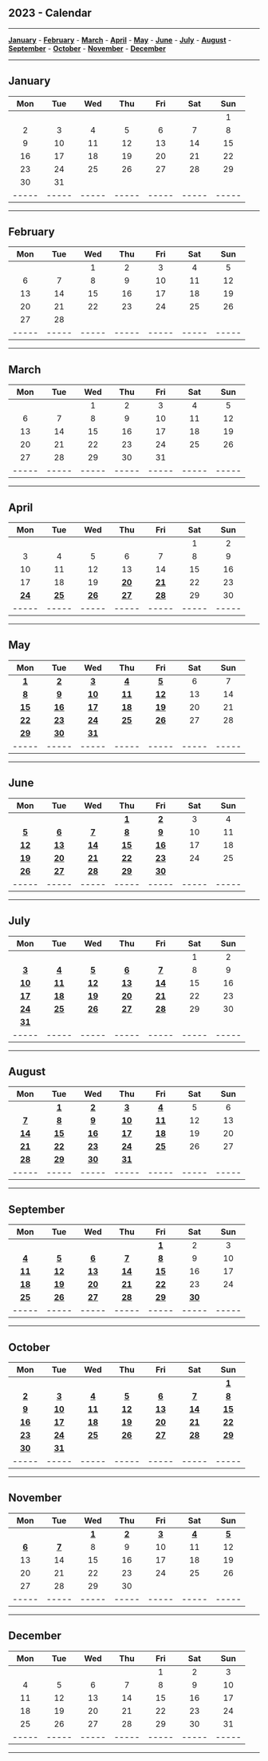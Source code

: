 2023 - Calendar
---------------

---
[**January**](#January) - [**February**](#February) - [**March**](#March) - [**April**](#April) - [**May**](#May) - [**June**](#June) - [**July**](#July) - [**August**](#August) - [**September**](#September) - [**October**](#October) - [**November**](#November) - [**December**](#December)

---

January
---
| Mon | Tue | Wed | Thu | Fri | Sat | Sun |
| :---: | :---: | :---: | :---: | :---: | :---: | :---: |
|     |     |     |     |     |     | 1   |
| 2   | 3   | 4   | 5   | 6   | 7   | 8   |
| 9   | 10  | 11  | 12  | 13  | 14  | 15  |
| 16  | 17  | 18  | 19  | 20  | 21  | 22  |
| 23  | 24  | 25  | 26  | 27  | 28  | 29  |
| 30  | 31  |     |     |     |     |     |
| ----- | ----- | ----- | ----- | ----- | ----- | ----- |

---

February
---
| Mon | Tue | Wed | Thu | Fri | Sat | Sun |
| :---: | :---: | :---: | :---: | :---: | :---: | :---: |
|     |     | 1   | 2   | 3   | 4   | 5   |
| 6   | 7   | 8   | 9   | 10  | 11  | 12  |
| 13  | 14  | 15  | 16  | 17  | 18  | 19  |
| 20  | 21  | 22  | 23  | 24  | 25  | 26  |
| 27  | 28  |     |     |     |     |     |
| ----- | ----- | ----- | ----- | ----- | ----- | ----- |

---

March
---
| Mon | Tue | Wed | Thu | Fri | Sat | Sun |
| :---: | :---: | :---: | :---: | :---: | :---: | :---: |
|     |     | 1   | 2   | 3   | 4   | 5   |
| 6   | 7   | 8   | 9   | 10  | 11  | 12  |
| 13  | 14  | 15  | 16  | 17  | 18  | 19  |
| 20  | 21  | 22  | 23  | 24  | 25  | 26  |
| 27  | 28  | 29  | 30  | 31  |     |     |
| ----- | ----- | ----- | ----- | ----- | ----- | ----- |

---

April
---
| Mon | Tue | Wed | Thu | Fri | Sat | Sun |
| :---: | :---: | :---: | :---: | :---: | :---: | :---: |
|     |     |     |     |     | 1   | 2   |
| 3   | 4   | 5   | 6   | 7   | 8   | 9   |
| 10  | 11  | 12  | 13  | 14  | 15  | 16  |
| 17  | 18  | 19  | [**20**](2023-04-20)  | [**21**](2023-04-21)  | 22  | 23  |
| [**24**](2023-04-24)  | [**25**](2023-04-25)  | [**26**](2023-04-26)  | [**27**](2023-04-27)  | [**28**](2023-04-28)  | 29  | 30  |
| ----- | ----- | ----- | ----- | ----- | ----- | ----- |

---

May
---
| Mon | Tue | Wed | Thu | Fri | Sat | Sun |
| :---: | :---: | :---: | :---: | :---: | :---: | :---: |
| [**1**](2023-05-01)  | [**2**](2023-05-02)  | [**3**](2023-05-03)  | [**4**](2023-05-04)  | [**5**](2023-05-05)  | 6   | 7   |
| [**8**](2023-05-08)  | [**9**](2023-05-09)  | [**10**](2023-05-10)  | [**11**](2023-05-11)  | [**12**](2023-05-12)  | 13  | 14  |
| [**15**](2023-05-15)  | [**16**](2023-05-16)  | [**17**](2023-05-17)  | [**18**](2023-05-18)  | [**19**](2023-05-19)  | 20  | 21  |
| [**22**](2023-05-22)  | [**23**](2023-05-23)  | [**24**](2023-05-24)  | [**25**](2023-05-25)  | [**26**](2023-05-26)  | 27  | 28  |
| [**29**](2023-05-29)  | [**30**](2023-05-30)  | [**31**](2023-05-31)  |     |     |     |     |
| ----- | ----- | ----- | ----- | ----- | ----- | ----- |

---

June
---
| Mon | Tue | Wed | Thu | Fri | Sat | Sun |
| :---: | :---: | :---: | :---: | :---: | :---: | :---: |
|     |     |     | [**1**](2023-06-01)  | [**2**](2023-06-02)  | 3   | 4   |
| [**5**](2023-06-05)  | [**6**](2023-06-06)  | [**7**](2023-06-07)  | [**8**](2023-06-08)  | [**9**](2023-06-09)  | 10  | 11  |
| [**12**](2023-06-12)  | [**13**](2023-06-13)  | [**14**](2023-06-14)  | [**15**](2023-06-15)  | [**16**](2023-06-16)  | 17  | 18  |
| [**19**](2023-06-19)  | [**20**](2023-06-20)  | [**21**](2023-06-21)  | [**22**](2023-06-22)  | [**23**](2023-06-23)  | 24  | 25  |
| [**26**](2023-06-26)  | [**27**](2023-06-27)  | [**28**](2023-06-28)  | [**29**](2023-06-29)  | [**30**](2023-06-30)  |     |     |
| ----- | ----- | ----- | ----- | ----- | ----- | ----- |

---

July
---
| Mon | Tue | Wed | Thu | Fri | Sat | Sun |
| :---: | :---: | :---: | :---: | :---: | :---: | :---: |
|     |     |     |     |     | 1   | 2   |
| [**3**](2023-07-03)  | [**4**](2023-07-04)  | [**5**](2023-07-05)  | [**6**](2023-07-06)  | [**7**](2023-07-07)  | 8   | 9   |
| [**10**](2023-07-10)  | [**11**](2023-07-11)  | [**12**](2023-07-12)  | [**13**](2023-07-13)  | [**14**](2023-07-14)  | 15  | 16  |
| [**17**](2023-07-17)  | [**18**](2023-07-18)  | [**19**](2023-07-19)  | [**20**](2023-07-20)  | [**21**](2023-07-21)  | 22  | 23  |
| [**24**](2023-07-24)  | [**25**](2023-07-25)  | [**26**](2023-07-26)  | [**27**](2023-07-27)  | [**28**](2023-07-28)  | 29  | 30  |
| [**31**](2023-07-31)  |     |     |     |     |     |     |
| ----- | ----- | ----- | ----- | ----- | ----- | ----- |

---

August
---
| Mon | Tue | Wed | Thu | Fri | Sat | Sun |
| :---: | :---: | :---: | :---: | :---: | :---: | :---: |
|     | [**1**](2023-08-01)  | [**2**](2023-08-02)  | [**3**](2023-08-03)  | [**4**](2023-08-04)  | 5   | 6   |
| [**7**](2023-08-07)  | [**8**](2023-08-08)  | [**9**](2023-08-09)  | [**10**](2023-08-10)  | [**11**](2023-08-11)  | 12  | 13  |
| [**14**](2023-08-14)  | [**15**](2023-08-15)  | [**16**](2023-08-16)  | [**17**](2023-08-17)  | [**18**](2023-08-18)  | 19  | 20  |
| [**21**](2023-08-21)  | [**22**](2023-08-22)  | [**23**](2023-08-23)  | [**24**](2023-08-24)  | [**25**](2023-08-25)  | 26  | 27  |
| [**28**](2023-08-28)  | [**29**](2023-08-29)  | [**30**](2023-08-30)  | [**31**](2023-08-31)  |     |     |     |
| ----- | ----- | ----- | ----- | ----- | ----- | ----- |

---

September
---
| Mon | Tue | Wed | Thu | Fri | Sat | Sun |
| :---: | :---: | :---: | :---: | :---: | :---: | :---: |
|     |     |     |     | [**1**](2023-09-01)  | 2   | 3   |
| [**4**](2023-09-04)  | [**5**](2023-09-05)  | [**6**](2023-09-06)  | [**7**](2023-09-07)  | [**8**](2023-09-08)  | 9   | 10  |
| [**11**](2023-09-11)  | [**12**](2023-09-12)  | [**13**](2023-09-13)  | [**14**](2023-09-14)  | [**15**](2023-09-15)  | 16  | 17  |
| [**18**](2023-09-18)  | [**19**](2023-09-19)  | [**20**](2023-09-20)  | [**21**](2023-09-21)  | [**22**](2023-09-22)  | 23  | 24  |
| [**25**](2023-09-25)  | [**26**](2023-09-26)  | [**27**](2023-09-27)  | [**28**](2023-09-28)  | [**29**](2023-09-29)  | [**30**](2023-09-30)  |     |
| ----- | ----- | ----- | ----- | ----- | ----- | ----- |

---

October
---
| Mon | Tue | Wed | Thu | Fri | Sat | Sun |
| :---: | :---: | :---: | :---: | :---: | :---: | :---: |
|     |     |     |     |     |     | [**1**](2023-10-01)  |
| [**2**](2023-10-02)  | [**3**](2023-10-03)  | [**4**](2023-10-04)  | [**5**](2023-10-05)  | [**6**](2023-10-06)  | [**7**](2023-10-07)  | [**8**](2023-10-08)  |
| [**9**](2023-10-09)  | [**10**](2023-10-10)  | [**11**](2023-10-11)  | [**12**](2023-10-12)  | [**13**](2023-10-13)  | [**14**](2023-10-14)  | [**15**](2023-10-15)  |
| [**16**](2023-10-16)  | [**17**](2023-10-17)  | [**18**](2023-10-18)  | [**19**](2023-10-19)  | [**20**](2023-10-20)  | [**21**](2023-10-21)  | [**22**](2023-10-22)  |
| [**23**](2023-10-23)  | [**24**](2023-10-24)  | [**25**](2023-10-25)  | [**26**](2023-10-26)  | [**27**](2023-10-27)  | [**28**](2023-10-28)  | [**29**](2023-10-29)  |
| [**30**](2023-10-30)  | [**31**](2023-10-31)  |     |     |     |     |     |
| ----- | ----- | ----- | ----- | ----- | ----- | ----- |

---

November
---
| Mon | Tue | Wed | Thu | Fri | Sat | Sun |
| :---: | :---: | :---: | :---: | :---: | :---: | :---: |
|     |     | [**1**](2023-11-01)  | [**2**](2023-11-02)  | [**3**](2023-11-03)  | [**4**](2023-11-04)  | [**5**](2023-11-05)  |
| [**6**](2023-11-06)  | [**7**](2023-11-07)  | 8   | 9   | 10  | 11  | 12  |
| 13  | 14  | 15  | 16  | 17  | 18  | 19  |
| 20  | 21  | 22  | 23  | 24  | 25  | 26  |
| 27  | 28  | 29  | 30  |     |     |     |
| ----- | ----- | ----- | ----- | ----- | ----- | ----- |

---

December
---
| Mon | Tue | Wed | Thu | Fri | Sat | Sun |
| :---: | :---: | :---: | :---: | :---: | :---: | :---: |
|     |     |     |     | 1   | 2   | 3   |
| 4   | 5   | 6   | 7   | 8   | 9   | 10  |
| 11  | 12  | 13  | 14  | 15  | 16  | 17  |
| 18  | 19  | 20  | 21  | 22  | 23  | 24  |
| 25  | 26  | 27  | 28  | 29  | 30  | 31  |
| ----- | ----- | ----- | ----- | ----- | ----- | ----- |

---